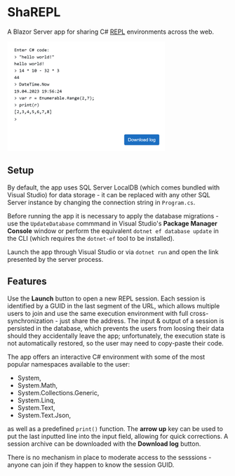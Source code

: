 # ShaREPL
A Blazor Server app for sharing C# [REPL](https://en.wikipedia.org/wiki/Read%E2%80%93eval%E2%80%93print_loop) environments across the web.

<img src="docs/img.png" width="359" height="249">


## Setup

By default, the app uses SQL Server LocalDB (which comes bundled with Visual Studio) for data storage - 
it can be replaced with any other SQL Server instance by changing the connection string in `Program.cs`.

Before running the app it is necessary to apply the database migrations - use the `UpdateDatabase` commmand
in Visual Studio's **Package Manager Console** window or perform the equivalent `dotnet ef database update`
in the CLI (which requires the `dotnet-ef` tool to be installed).

Launch the app through Visual Studio or via `dotnet run` and open the link presented by the server process.

## Features

Use the **Launch** button to open a new REPL session. Each session is identified by a GUID in the last 
segment of the URL, which allows multiple users to join and use the same execution environment with full cross-
synchronization - just share the address. The input & output of a session is persisted in the database, which 
prevents the users from loosing their data should they accidentally leave the app; unfortunately, the execution 
state is not automatically restored, so the user may need to copy-paste their code.

The app offers an interactive C# environment with some of the most popular namespaces available to the user:

- System,
- System.Math,
- System.Collections.Generic,
- System.Linq,
- System.Text,
- System.Text.Json,

as well as a predefined `print()` function. The **arrow up** key can be used to put the last inputted line into 
the input field, allowing for quick corrections. A session archive can be downloaded with the **Download log** button.

There is no mechanism in place to moderate access to the sesssions - anyone can join if they happen to 
know the session GUID.

